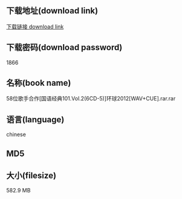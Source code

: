 ## 下载地址(download link)
[下载链接 download link](https://voluble-croquembouche-d321dc.netlify.app/?s=58%E4%BD%8D%E6%AD%8C%E6%89%8B%E5%90%88%E4%BD%9C%5B%E5%9B%BD%E8%AF%AD%E7%BB%8F%E5%85%B8101.Vol.2%286CD-5%29%5D%E7%8E%AF%E7%90%832012%5BWAV%2BCUE%5D.rar)

## 下载密码(download password)
1866

## 名称(book name)
58位歌手合作[国语经典101.Vol.2(6CD-5)]环球2012[WAV+CUE].rar.rar

## 语言(language)
chinese

## MD5


## 大小(filesize)
582.9 MB

